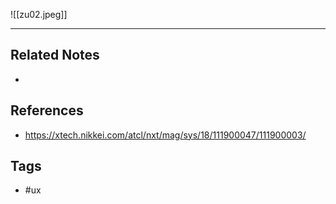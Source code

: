 ![[zu02.jpeg]]

---
## Related Notes
- 

## References
- https://xtech.nikkei.com/atcl/nxt/mag/sys/18/111900047/111900003/


## Tags
- #ux 